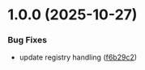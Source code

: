 # 1.0.0 (2025-10-27)


### Bug Fixes

* update registry handling ([f6b29c2](https://github.com/LNC-Network/turon/commit/f6b29c2675506b349ed2b922de2a43ce4bc28f04))
